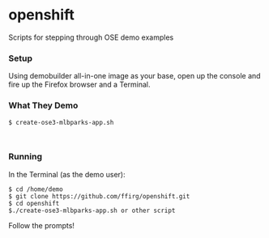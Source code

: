 # openshift
Scripts for stepping through OSE demo examples

### Setup
Using demobuilder all-in-one image as your base, open up the console and fire up the Firefox browser and a Terminal.

### What They Demo

```
$ create-ose3-mlbparks-app.sh
```

```

```

```

```

### Running
In the Terminal (as the demo user):
```
$ cd /home/demo
$ git clone https://github.com/ffirg/openshift.git
$ cd openshift
$./create-ose3-mlbparks-app.sh or other script
```
Follow the prompts!
